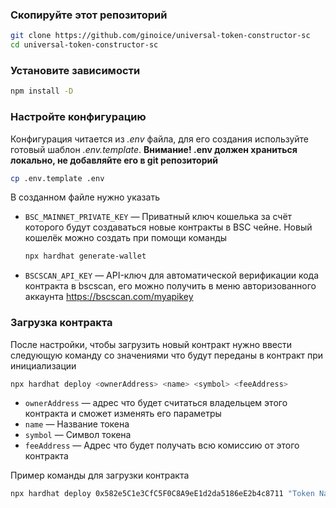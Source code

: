 ### Скопируйте этот репозиторий

```bash
git clone https://github.com/ginoice/universal-token-constructor-sc
cd universal-token-constructor-sc
```

### Установите зависимости

```bash
npm install -D
```

### Настройте конфигурацию
Конфигурация читается из _.env_ файла, для его создания используйте готовый шаблон _.env.template_.
**Внимание! .env должен храниться локально, не добавляйте его в git репозиторий**

```bash
cp .env.template .env
```

В созданном файле нужно указать 

* `BSC_MAINNET_PRIVATE_KEY` — Приватный ключ кошелька за счёт которого будут создаваться новые контракты в BSC чейне. Новый кошелёк можно создать при помощи команды

    ```bash
    npx hardhat generate-wallet
    ```

* `BSCSCAN_API_KEY` — API-ключ для автоматической верификации кода контракта в bscscan, его можно получить в меню авторизованного аккаунта https://bscscan.com/myapikey

### Загрузка контракта

После настройки, чтобы загрузить новый контракт нужно ввести следующую команду со значениями что будут переданы в контракт при инициализации

```bash
npx hardhat deploy <ownerAddress> <name> <symbol> <feeAddress>
```

* `ownerAddress` — адрес что будет считаться владельцем этого контракта и сможет изменять его параметры
* `name` — Название токена
* `symbol` — Символ токена
* `feeAddress` — Адрес что будет получать всю комиссию от этого контракта

Пример команды для загрузки контракта

```bash
npx hardhat deploy 0x582e5C1e3CfC5F0C8A9eE1d2da5186eE2b4c8711 "Token Name" SYMBOL 0x0000000000000000000000000000000000000000
```

